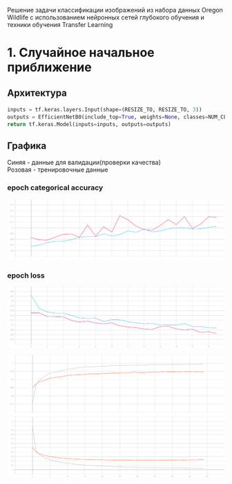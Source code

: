 Решение задачи классификации изображений из набора данных Oregon Wildlife с
использованием нейронных сетей глубокого обучения и техники обучения Transfer
Learning

# 1. Cлучайное начальное приближение
## Архитектура 

```python
inputs = tf.keras.layers.Input(shape=(RESIZE_TO, RESIZE_TO, 3))
outputs = EfficientNetB0(include_top=True, weights=None, classes=NUM_CLASSES)(inputs)
return tf.keras.Model(inputs=inputs, outputs=outputs)
```
## Графика 
Синяя - данные для валидации(проверки качества) <br/>
Розовая  - тренировочные данные
### epoch categorical accuracy
![](./graphic/epoch_categorical_accuracy(2).svg)
### epoch loss
![](./graphic/epoch_loss(2).svg)






![](./graphic/epoch_categorical_accuracy(1).svg)
![](./graphic/epoch_loss(1).svg)
